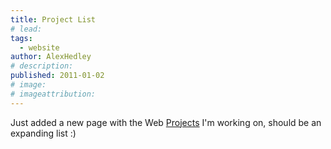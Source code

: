 ```yaml
---
title: Project List
# lead:
tags:
  - website
author: AlexHedley
# description:
published: 2011-01-02
# image:
# imageattribution:
---
```


Just added a new page with the Web [Projects](http://alexhedley.com/projects/) I'm working on, should be an expanding list :)
